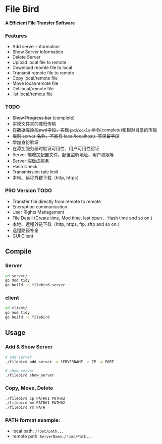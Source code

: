 # File Bird
**A Efficient File Transfer Software**

### Features
- Add server information
- Show Server information
- Delete Server
- Upload local file to remote
- Download reomte file to local
- Transmit remote file to remote
- Copy local/remote file
- Move local/remote file
- Del local/remote file
- list local/remote file

### TODO
- ~~Show Progress bar~~ (complete)
- 实现文件夹的递归传输
- ~~在数据库添加pwd字段，实现 `pwd/cd/ls` 命令~~(complete)和相对目录的传输
- ~~限制 server 名称，不能有 local/localhost/: 等保留字段~~
- 增加身份验证
- 在添加服务器时验证可用性、用户可用性验证
- Server 端增加配置文件，配置监听地址、用户权限等
- Server 端做成服务
- Hash Check
- Transmission rate limit
- 本地、远程外链下载（http, https）

### PRO Version TODO
- Transfer file directly from remote to remote 
- Encryption communication
- User Rights Management
- File Detail (Create time, Mod time, last open， Hash time and so on.)
- 本地、远程外链下载（http, https, ftp, sftp and so on.）
- 远程路径补全
- GUI Client

## Compile
### Server
```bash
cd server/
go mod tidy
go build -o filebird-server
```
### client
```bash
cd client/
go mod tidy
go build -o filebird
```

## Usage
### Add & Show Server
```bash
# add server
./filebird add_server -n SERVERNAME -a IP -p PORT

# show server
./filebird show_server
```

### Copy, Move, Delete
```bash
./filebird cp PATH01 PATH02
./filebird mv PATH01 PATH02
./filebird rm PATH
```

### PATH format example:
- local path: `/root/path...`
- remote path: `ServerName:/root/Path...`

